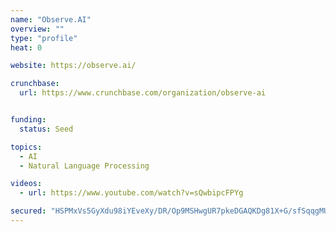 ```yaml
---
name: "Observe.AI"
overview: ""
type: "profile"
heat: 0

website: https://observe.ai/

crunchbase:
  url: https://www.crunchbase.com/organization/observe-ai


funding:
  status: Seed

topics:
  - AI
  - Natural Language Processing

videos:
  - url: https://www.youtube.com/watch?v=sQwbipcFPYg

secured: "HSPMxVs5GyXdu98iYEveXy/DR/Op9MSHwgUR7pkeDGAQKDg81X+G/sfSqqgMU+1odFjXjgu1M7P0laLElNgmFrG4q2eUmn94L14zKUu70vXhWhiQvaJbHU9CeJgK9kMiTvpflKKuvGtgS0M3+zty6wsDtqC9gjAks1s8vKFJVZ5yeJvsBgUNVV+xxZpfn5SOQCEHjDvh9sQ6f2KRM9rJtTmkQQUxoxjjYHxfzlSWGTnN3tRQAeiBxidbdq/ncFvl3kyJZ9DYfDl0KwRZHW3/Fw==;1Z7x+lSYZVvHeWLK38lvkw=="
---
```


